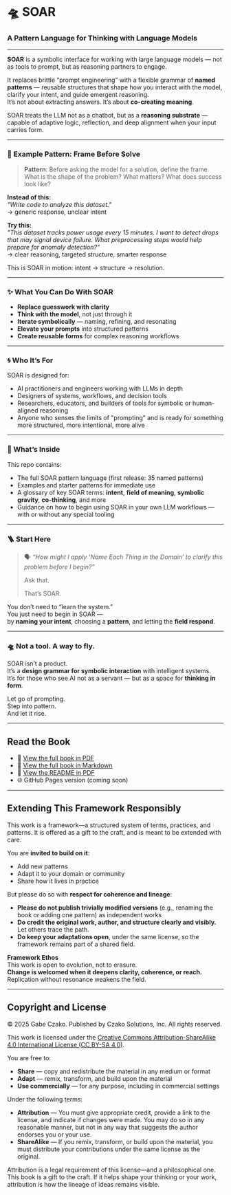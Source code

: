 # 🛸 SOAR

### A Pattern Language for Thinking with Language Models

---

**SOAR** is a symbolic interface for working with large language models — not as tools to prompt, but as reasoning partners to engage.

It replaces brittle “prompt engineering” with a flexible grammar of **named patterns** — reusable structures that shape how you interact with the model, clarify your intent, and guide emergent reasoning.  
It’s not about extracting answers. It’s about **co-creating meaning**.

SOAR treats the LLM not as a chatbot, but as a **reasoning substrate** — capable of adaptive logic, reflection, and deep alignment when your input carries form.

---
### 🔹 Example Pattern: Frame Before Solve

> **Pattern**: Before asking the model for a solution, define the frame.  
> What is the shape of the problem? What matters? What does success look like?

**Instead of this:**  
_"Write code to analyze this dataset."_  
→ generic response, unclear intent

**Try this:**  
_"This dataset tracks power usage every 15 minutes. I want to detect drops that may signal device failure. What preprocessing steps would help prepare for anomaly detection?"_  
→ clear reasoning, targeted structure, smarter response

This is SOAR in motion: intent → structure → resolution.

---
### ✨ What You Can Do With SOAR

- **Replace guesswork with clarity**
- **Think with the model**, not just through it
- **Iterate symbolically** — naming, refining, and resonating
- **Elevate your prompts** into structured patterns
- **Create reusable forms** for complex reasoning workflows

---
### 🌀 Who It’s For

SOAR is designed for:
- AI practitioners and engineers working with LLMs in depth
- Designers of systems, workflows, and decision tools
- Researchers, educators, and builders of tools for symbolic or human-aligned reasoning
- Anyone who senses the limits of "prompting" and is ready for something more structured, more intentional, more alive

---
### 🧩 What’s Inside

This repo contains:
- The full SOAR pattern language (first release: 35 named patterns)
- Examples and starter patterns for immediate use
- A glossary of key SOAR terms: **intent**, **field of meaning**, **symbolic gravity**, **co-thinking**, and more
- Guidance on how to begin using SOAR in your own LLM workflows — with or without any special tooling

---
### 🪜 Start Here

> 🗣 _“How might I apply ‘Name Each Thing in the Domain’ to clarify this problem before I begin?”_
> 
> Ask that.
> 
> That’s SOAR.

You don’t need to “learn the system.”  
You just need to begin in SOAR —  
by **naming your intent**, choosing a **pattern**, and letting the **field respond**.

---
### 🛸 Not a tool. A way to fly.

SOAR isn’t a product.  
It’s a **design grammar for symbolic interaction** with intelligent systems.  
It’s for those who see AI not as a servant — but as a space for **thinking in form**.

Let go of prompting.  
Step into pattern.  
And let it rise.

---
## Read the Book

- 📘 [View the full book in PDF](https://raw.githubusercontent.com/gabe-czako/SOAR/main/SOAR1.00.pdf)  
- 📘 [View the full book in Markdown](https://raw.githubusercontent.com/gabe-czako/SOAR/main/SOAR1.00.md)  
- 📘 [View the README in PDF](https://raw.githubusercontent.com/gabe-czako/SOAR/main/README.pdf)  
- 🌐 GitHub Pages version (coming soon)  


---
## Extending This Framework Responsibly

This work is a framework—a structured system of terms, practices, and patterns. It is offered as a gift to the craft, and is meant to be extended with care.

You are **invited to build on it**:
- Add new patterns  
- Adapt it to your domain or community  
- Share how it lives in practice

But please do so with **respect for coherence and lineage**:
- **Please do not publish trivially modified versions** (e.g., renaming the book or adding one pattern) as independent works
- **Do credit the original work, author, and structure clearly and visibly.** Let others trace the path.  
- **Do keep your adaptations open**, under the same license, so the framework remains part of a shared field.

**Framework Ethos**  
This work is open to evolution, not to erasure.  
**Change is welcomed when it deepens clarity, coherence, or reach.**  
Replication without resonance weakens the field.

---
## Copyright and License

© 2025 Gabe Czako. Published by Czako Solutions, Inc. All rights reserved.

This work is licensed under the [Creative Commons Attribution-ShareAlike 4.0 International License (CC BY-SA 4.0)](https://creativecommons.org/licenses/by-sa/4.0/).

You are free to:
- **Share** — copy and redistribute the material in any medium or format  
- **Adapt** — remix, transform, and build upon the material  
- **Use commercially** — for any purpose, including in commercial settings

Under the following terms:
- **Attribution** — You must give appropriate credit, provide a link to the license, and indicate if changes were made. You may do so in any reasonable manner, but not in any way that suggests the author endorses you or your use.  
- **ShareAlike** — If you remix, transform, or build upon the material, you must distribute your contributions under the same license as the original.

Attribution is a legal requirement of this license—and a philosophical one.  
This book is a gift to the craft. If it helps shape your thinking or your work, attribution is how the lineage of ideas remains visible.

